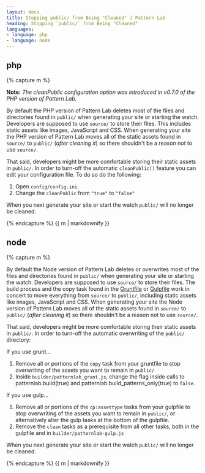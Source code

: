 ```yaml
---
layout: docs
title: Stopping public/ from Being "Cleaned" | Pattern Lab
heading: Stopping `public/` from Being "Cleaned"
languages:
- language: php
- language: node
---
```


<!--- start php -->

<div class="tabs__panel" id="php">
<h2 class="language-title">php</h2>

{% capture m %}

**Note:** *The cleanPublic configuration option was introduced in v0.7.0 of the PHP version of Pattern Lab.*

By default the PHP version of Pattern Lab deletes most of the files and directories found in `public/` when generating your site or starting the watch. Developers are supposed to use `source/` to store their files. This includes static assets like images, JavaScript and CSS. When generating your site the PHP version of Pattern Lab moves all of the static assets found in `source/` to `public/` (_after cleaning it_) so there shouldn't be a reason not to use `source/`.

That said, developers might be more comfortable storing their static assets in `public/`. In order to turn-off the automatic `cleanPublic()` feature you can edit your configuration file. To do so do the following:

1. Open `config/config.ini`.
2. Change the `cleanPublic` from `"true"` to `"false"`

When you next generate your site or start the watch `public/` will no longer be cleaned.

{% endcapture %}
{{ m | markdownify }}

</div>

<!--- end php -->


<!--- start node -->

<div class="tabs__panel" id="node">
<h2 class="language-title">node</h2>

{% capture m %}

By default the Node version of Pattern Lab deletes or overwrites most of the files and directories found in `public/` when generating your site or starting the watch. Developers are supposed to use `source/` to store their files. The build process and the copy task found in the [Gruntfile]() or [Gulpfile]() work in concert to move everything from `source/` to `public/`, including static assets like images, JavaScript and CSS. When generating your site the Node version of Pattern Lab moves all of the static assets found in `source/` to `public/` (_after cleaning it_) so there shouldn't be a reason not to use `source/`.

That said, developers might be more comfortable storing their static assets in `public/`. In order to turn-off the automatic overwriting of the `public/` directory:

If you use grunt...

1. Remove all or portions of the `copy` task from your gruntfile to stop overwriting of the assets you want to remain in `public/`
2. Inside `builder/patternlab_grunt.js`, change the flag inside calls to patternlab.build(true) and patternlab.build_patterns_only(true) to `false`.  

If you use gulp...

1. Remove all or portions of the `cp:assettype` tasks from your gulpfile to stop overwriting of the assets you want to remain in `public/`, or alternatively alter the gulp tasks at the bottom of the gulpfile.
2. Remove the `clean` tasks as a prerequisite from all other tasks, both in the gulpfile and in `builder/patternlab-gulp.js`

When you next generate your site or start the watch `public/` will no longer be cleaned.

{% endcapture %}
{{ m | markdownify }}

</div>

<!--- end node -->
